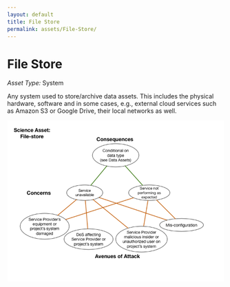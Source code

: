 ```yaml
---
layout: default
title: File Store
permalink: assets/File-Store/
---
```


# File Store

*Asset Type:*  System

Any system used to store/archive data assets.  This includes the physical hardware, software and in some cases, e.g., external cloud services such as Amazon S3 or Google Drive, their local networks as well.

![File Store](../../diagrams/File-store.png)
